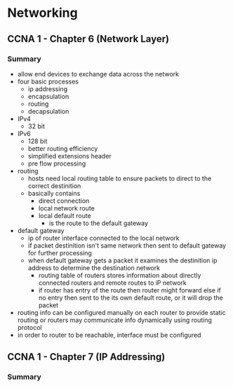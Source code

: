 # Networking
## CCNA 1 - Chapter 6 (Network Layer)
### Summary
 - allow end devices to exchange data across the network
 - four basic processes
   - ip addressing
   - encapsulation
   - routing
   - decapsulation
 - IPv4
   - 32 bit
 - IPv6
   - 128 bit
   - better routing efficiency
   - simplified extensions header
   - pre flow processing
 - routing
   - hosts need local routing table to ensure packets to direct to the correct destinition
   - basically contains
     - direct connection
     - local network route
     - local default route
       - is the route to the default gateway
 - default gateway
   - ip of router interface connected to the local network
   - if packet destinition isn't same network then sent to default gateway for further processing
   - when default gateway gets a packet it examines the destinition ip address to determine the destination network
     - routing table of routers stores information about directly connected routers and remote routes to iP network
     - if router has entry of the route then router might forward else if no entry then sent to the its own default route, or it will drop the packet
 - routing info can be configured manually on each router to provide static routing or routers may communicate info dynamically using routing protocol
 - in order to router to be reachable, interface must be configured 


## CCNA 1 - Chapter 7 (IP Addressing)
### Summary